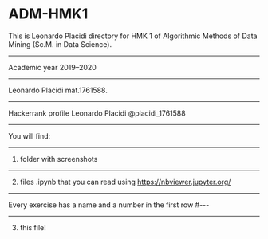 # ADM-HMK1
This is Leonardo Placidi directory for HMK 1 of Algorithmic Methods of Data Mining (Sc.M. in Data Science).
***
Academic year 2019–2020
***
Leonardo Placidi mat.1761588.
***
Hackerrank profile Leonardo Placidi
@placidi_1761588
***
You will find:
***
1. folder with screenshots
***
2. files .ipynb that you can read using https://nbviewer.jupyter.org/
***
Every exercise has a name and a number in the first row #---
***
3. this file!
